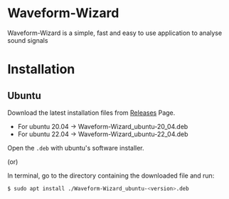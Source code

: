 # Waveform-Wizard

Waveform-Wizard is a simple, fast and easy to use application to analyse sound signals
 
# Installation

## Ubuntu

Download the latest installation files from [Releases](./releases) Page.

* For ubuntu 20.04 -> Waveform-Wizard_ubuntu-20_04.deb
* For ubuntu 22.04 -> Waveform-Wizard_ubuntu-22_04.deb

Open the `.deb` with ubuntu's software installer.

(or)

In terminal, go to the directory containing the downloaded file and run:

```sh
$ sudo apt install ./Waveform-Wizard_ubuntu-<version>.deb
```
